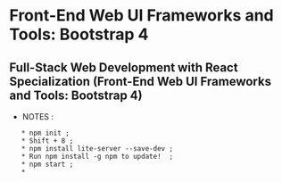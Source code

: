 # Front-End Web UI Frameworks and Tools: Bootstrap 4

## Full-Stack Web Development with React Specialization (Front-End Web UI Frameworks and Tools: Bootstrap 4)



* NOTES :

```
   * npm init ;
   * Shift + 8 ;
   * npm install lite-server --save-dev ;
   * Run npm install -g npm to update!  ;
   * npm start ;
   * 


```

